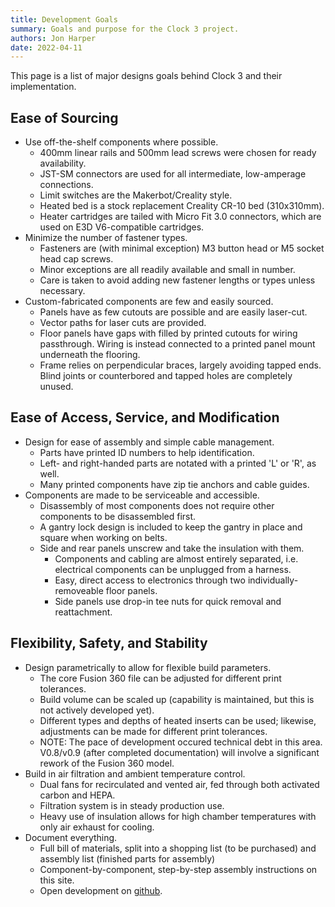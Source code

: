 ```yaml
---
title: Development Goals
summary: Goals and purpose for the Clock 3 project.
authors: Jon Harper
date: 2022-04-11
---
```


This page is a list of major designs goals behind Clock 3 and their implementation.

## Ease of Sourcing

- Use off-the-shelf components where possible.
    - 400mm linear rails and 500mm lead screws were chosen for ready availability.
    - JST-SM connectors are used for all intermediate, low-amperage connections.
    - Limit switches are the Makerbot/Creality style.
    - Heated bed is a stock replacement Creality CR-10 bed (310x310mm).
    - Heater cartridges are tailed with Micro Fit 3.0 connectors, which are used on E3D V6-compatible cartridges.
- Minimize the number of fastener types.
    - Fasteners are (with minimal exception) M3 button head or M5 socket head cap screws.
    - Minor exceptions are all readily available and small in number.
    - Care is taken to avoid adding new fastener lengths or types unless necessary.
- Custom-fabricated components are few and easily sourced.
    - Panels have as few cutouts are possible and are easily laser-cut.
    - Vector paths for laser cuts are provided.
    - Floor panels have gaps with filled by printed cutouts for wiring passthrough. Wiring is instead connected to a printed panel mount underneath the flooring.
    - Frame relies on perpendicular braces, largely avoiding tapped ends. Blind joints or counterbored and tapped holes are completely unused.

## Ease of Access, Service, and Modification

- Design for ease of assembly and simple cable management.
    - Parts have printed ID numbers to help identification.
    - Left- and right-handed parts are notated with a printed 'L' or 'R', as well.
    - Many printed components have zip tie anchors and cable guides.
- Components are made to be serviceable and accessible.
    - Disassembly of most components does not require other components to be disassembled first.
    - A gantry lock design is included to keep the gantry in place and square when working on belts.
  - Side and rear panels unscrew and take the insulation with them.
    - Components and cabling are almost entirely separated, i.e. electrical components can be unplugged from a harness.
    - Easy, direct access to electronics through two individually-removeable floor panels.
    - Side panels use drop-in tee nuts for quick removal and reattachment.

## Flexibility, Safety, and Stability

- Design parametrically to allow for flexible build parameters.
    - The core Fusion 360 file can be adjusted for different print tolerances.
    - Build volume can be scaled up (capability is maintained, but this is not actively developed yet).
    - Different types and depths of heated inserts can be used; likewise, adjustments can be made for different print tolerances.
    - NOTE: The pace of development occured technical debt in this area. V0.8/v0.9 (after completed documentation) will involve a significant rework of the Fusion 360 model.
- Build in air filtration and ambient temperature control.
    - Dual fans for recirculated and vented air, fed through both activated carbon and HEPA.
    - Filtration system is in steady production use.
    - Heavy use of insulation allows for high chamber temperatures with only air exhaust for cooling.
- Document everything.
    - Full bill of materials, split into a shopping list (to be purchased) and assembly list (finished parts for assembly)
    - Component-by-component, step-by-step assembly instructions on this site.
    - Open development on [github](https://github.com/jon-harper/clock-3).
    